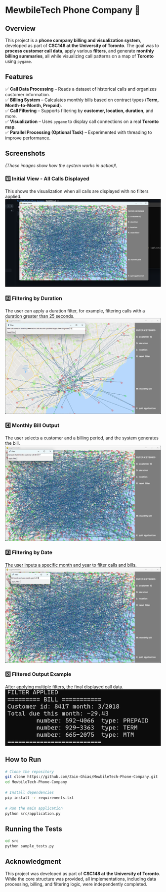 # **MewbileTech Phone Company 🌟**

## **Overview**

This project is a **phone company billing and visualization system**, developed as part of **CSC148 at the University of Toronto**. The goal was to **process customer call data**, apply various **filters**, and generate **monthly billing summaries**, all while visualizing call patterns on a map of **Toronto** using `pygame`.

## **Features**

✅ **Call Data Processing** – Reads a dataset of historical calls and organizes customer information.\
✅ **Billing System** – Calculates monthly bills based on contract types (**Term, Month-to-Month, Prepaid**).\
✅ **Call Filtering** – Supports filtering by **customer, location, duration**, and more.\
✅ **Visualization** – Uses `pygame` to display call connections on a real **Toronto map**.\
✅ **Parallel Processing (Optional Task)** – Experimented with threading to improve performance.

## **Screenshots**

*(These images show how the system works in action)*\

### **1️⃣ Initial View - All Calls Displayed**
This shows the visualization when all calls are displayed with no filters applied.
![All Calls](screenshots/Menu.png)

### **2️⃣ Filtering by Duration**
The user can apply a duration filter, for example, filtering calls with a duration greater than 25 seconds.
![Filtering by Duration](screenshots/Duration.png)

### **4️⃣ Monthly Bill Output**
The user selects a customer and a billing period, and the system generates the bill.
![Monthly Bill](screenshots/monthlybill.png)

### **3️⃣ Filtering by Date**
The user inputs a specific month and year to filter calls and bills.
![Filtering by Date](screenshots/date.png)

### **5️⃣ Filtered Output Example**
After applying multiple filters, the final displayed call data.
![Filtered Output](screenshots/output.png)

## **How to Run**

```sh
# Clone the repository
git clone https://github.com/Zain-Ghias/MewbileTech-Phone-Company.git
cd MewbileTech-Phone-Company

# Install dependencies
pip install -r requirements.txt

# Run the main application
python src/application.py
```

## **Running the Tests**

```sh
cd src
python sample_tests.py
```

## **Acknowledgment**

This project was developed as part of **CSC148 at the University of Toronto**. While the core structure was provided, all implementations, including data processing, billing, and filtering logic, were independently completed.

